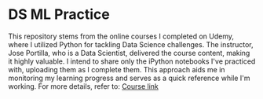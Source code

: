 # DS ML Practice
 This repository stems from the online courses I completed on Udemy, where I utilized Python for tackling Data Science challenges. The instructor, Jose Portilla, who is a Data Scientist, delivered the course content, making it highly valuable. I intend to share only the iPython notebooks I've practiced with, uploading them as I complete them. This approach aids me in monitoring my learning progress and serves as a quick reference while I'm working. For more details, refer to: [Course link](https://www.udemy.com/python-for-data-science-and-machine-learning-bootcamp/learn/v4/overview)
